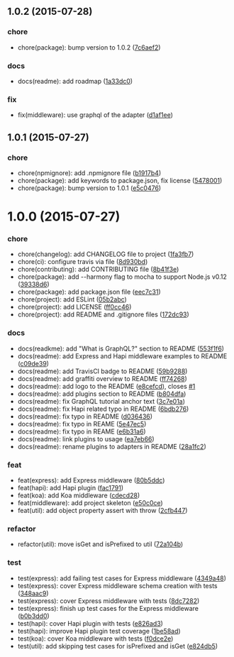 <a name="1.0.2"></a>
## 1.0.2 (2015-07-28)


### chore

* chore(package): bump version to 1.0.2
 ([7c6aef2](https://github.com/RisingStack/graffiti/commit/7c6aef2))

### docs

* docs(readme): add roadmap
 ([1a33dc0](https://github.com/RisingStack/graffiti/commit/1a33dc0))

### fix

* fix(middleware): use graphql of the adapter
 ([d1af1ee](https://github.com/RisingStack/graffiti/commit/d1af1ee))



<a name="1.0.1"></a>
## 1.0.1 (2015-07-27)


### chore

* chore(npmignore): add .npmignore file
 ([b1917b4](https://github.com/RisingStack/graffiti/commit/b1917b4))
* chore(package): add keywords to package.json, fix license
 ([5478001](https://github.com/RisingStack/graffiti/commit/5478001))
* chore(package): bump version to 1.0.1
 ([e5c0476](https://github.com/RisingStack/graffiti/commit/e5c0476))



<a name="1.0.0"></a>
# 1.0.0 (2015-07-27)


### chore

* chore(changelog): add CHANGELOG file to project
 ([1fa3fb7](https://github.com/RisingStack/graffiti/commit/1fa3fb7))
* chore(ci): configure travis via file
 ([8d930bd](https://github.com/RisingStack/graffiti/commit/8d930bd))
* chore(contributing): add CONTRIBUTING file
 ([8b41f3e](https://github.com/RisingStack/graffiti/commit/8b41f3e))
* chore(package): add --harmony flag to mocha to support Node.js v0.12
 ([39338d6](https://github.com/RisingStack/graffiti/commit/39338d6))
* chore(package): add package.json file
 ([eec7c31](https://github.com/RisingStack/graffiti/commit/eec7c31))
* chore(project): add ESLint
 ([05b2abc](https://github.com/RisingStack/graffiti/commit/05b2abc))
* chore(project): add LICENSE
 ([ff0cc46](https://github.com/RisingStack/graffiti/commit/ff0cc46))
* chore(project): add README and .gitignore files
 ([172dc93](https://github.com/RisingStack/graffiti/commit/172dc93))

### docs

* docs(readkme): add "What is GraphQL?" section to README
 ([553f1f6](https://github.com/RisingStack/graffiti/commit/553f1f6))
* docs(readme): add Express and Hapi middleware examples to README
 ([c09de39](https://github.com/RisingStack/graffiti/commit/c09de39))
* docs(readme): add TravisCI badge to README
 ([59b9288](https://github.com/RisingStack/graffiti/commit/59b9288))
* docs(readme): add graffiti overview to README
 ([ff74268](https://github.com/RisingStack/graffiti/commit/ff74268))
* docs(readme): add logo to the README
 ([e8cefcd](https://github.com/RisingStack/graffiti/commit/e8cefcd)), closes [#1](https://github.com/RisingStack/graffiti/issues/1)
* docs(readme): add plugins section to README
 ([b804dfa](https://github.com/RisingStack/graffiti/commit/b804dfa))
* docs(readme): fix GraphQL tutorial anchor text
 ([3c7e01a](https://github.com/RisingStack/graffiti/commit/3c7e01a))
* docs(readme): fix Hapi related typo in README
 ([6bdb276](https://github.com/RisingStack/graffiti/commit/6bdb276))
* docs(readme): fix typo in README
 ([d036436](https://github.com/RisingStack/graffiti/commit/d036436))
* docs(readme): fix typo in REAME
 ([5e47ec5](https://github.com/RisingStack/graffiti/commit/5e47ec5))
* docs(readme): fix typo in REAME
 ([e6b31a6](https://github.com/RisingStack/graffiti/commit/e6b31a6))
* docs(readme): link plugins to usage
 ([ea7eb66](https://github.com/RisingStack/graffiti/commit/ea7eb66))
* docs(readme): rename plugins to adapters in README
 ([28a1fc2](https://github.com/RisingStack/graffiti/commit/28a1fc2))

### feat

* feat(express): add Express middleware
 ([80b5ddc](https://github.com/RisingStack/graffiti/commit/80b5ddc))
* feat(hapi): add Hapi plugin
 ([fac1791](https://github.com/RisingStack/graffiti/commit/fac1791))
* feat(koa): add Koa middleware
 ([cdecd28](https://github.com/RisingStack/graffiti/commit/cdecd28))
* feat(middleware): add project skeleton
 ([e50c0ce](https://github.com/RisingStack/graffiti/commit/e50c0ce))
* feat(util): add object property assert with throw
 ([2cfb447](https://github.com/RisingStack/graffiti/commit/2cfb447))

### refactor

* refactor(util): move isGet and isPrefixed to util
 ([72a104b](https://github.com/RisingStack/graffiti/commit/72a104b))

### test

* test(express): add failing test cases for Express middleware
 ([4349a48](https://github.com/RisingStack/graffiti/commit/4349a48))
* test(express): cover Express middleware schema creation with tests
 ([348aac9](https://github.com/RisingStack/graffiti/commit/348aac9))
* test(express): cover Express middleware with tests
 ([8dc7282](https://github.com/RisingStack/graffiti/commit/8dc7282))
* test(express): finish up test cases for the Express middleware
 ([b0b3dd0](https://github.com/RisingStack/graffiti/commit/b0b3dd0))
* test(hapi): cover Hapi plugin with tests
 ([e826ad3](https://github.com/RisingStack/graffiti/commit/e826ad3))
* test(hapi): improve Hapi plugin test coverage
 ([1be58ad](https://github.com/RisingStack/graffiti/commit/1be58ad))
* test(koa): cover Koa middleware with tests
 ([f0dce2e](https://github.com/RisingStack/graffiti/commit/f0dce2e))
* test(util): add skipping test cases for isPrefixed and isGet
 ([e824db5](https://github.com/RisingStack/graffiti/commit/e824db5))



